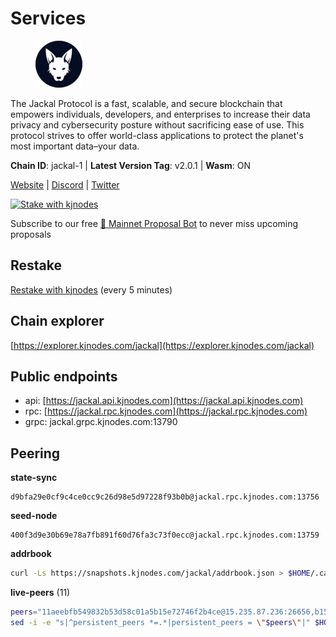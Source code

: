 # Services

<figure><img src="https://raw.githubusercontent.com/kj89/cosmos-images/main/logos/jackal.png" alt=""><figcaption></figcaption></figure>

The Jackal Protocol is a fast, scalable, and secure blockchain that empowers  individuals, developers, and enterprises to increase their data privacy and  cybersecurity posture without sacrificing ease of use. This protocol strives  to offer world-class applications to protect the planet's most important data–your data.

**Chain ID**: jackal-1 | **Latest Version Tag**: v2.0.1 | **Wasm**: ON

[Website](https://jackalprotocol.com) | [Discord](https://discord.com/invite/5GKym3p6rj) | [Twitter](https://twitter.com/Jackal_Protocol)

[![Stake with kjnodes](https://i.ibb.co/cr44Q8j/button-stake-with-kjnodes.png)](https://restake.app/jackal/jklvaloper1tr3wm3mdkz0tda6t7vavqnn7fe2g4un0f67xmt)

Subscribe to our free [🤖 Mainnet Proposal Bot](https://t.me/kjnodes_proposal_bot) to never miss upcoming proposals

## Restake

[Restake with kjnodes](https://restake.app/jackal/jklvaloper1tr3wm3mdkz0tda6t7vavqnn7fe2g4un0f67xmt) (every 5 minutes)
## Chain explorer
[https://explorer.kjnodes.com/jackal](https://explorer.kjnodes.com/jackal)

## Public endpoints

* api: [https://jackal.api.kjnodes.com](https://jackal.api.kjnodes.com)
* rpc: [https://jackal.rpc.kjnodes.com](https://jackal.rpc.kjnodes.com)
* grpc: jackal.grpc.kjnodes.com:13790

## Peering

**state-sync**

```text
d9bfa29e0cf9c4ce0cc9c26d98e5d97228f93b0b@jackal.rpc.kjnodes.com:13756
```

**seed-node**

```text
400f3d9e30b69e78a7fb891f60d76fa3c73f0ecc@jackal.rpc.kjnodes.com:13759
```

**addrbook**
```bash
curl -Ls https://snapshots.kjnodes.com/jackal/addrbook.json > $HOME/.canine/config/addrbook.json
```

**live-peers** (11)
```bash
peers="11aeebfb549832b53d58c01a5b15e72746f2b4ce@15.235.87.236:26656,b15c8d32e2ab76a21434a8e0cb1b94ca63e7da8a@85.239.241.71:26656,cda2f5ee8d1feff1a5136e17a17b4a3a374a6f49@65.109.106.172:32656,d9bfa29e0cf9c4ce0cc9c26d98e5d97228f93b0b@65.109.88.38:13756,72212fbd5da053a8bbab5d2a7fdffb450b520316@85.237.193.116:26656,27d1cd034e5ececbc73596458bcaba87f96a7a56@89.38.96.114:26656,fd9e27da1ebd67ea7577bf7840d3df8ea918daff@109.236.88.64:46656,8ced08bce23faba742c7d3cddc142c29eba19b15@167.235.2.206:26856,3576d2b9b3195f64024b5308d5435875f33f2a19@154.12.227.132:26656,e89f40c3830b5c63a6b062d3a137b56fa92bdb84@37.120.191.47:46656,460cf6a14f3fa0f3882400fbdcb80033105cac79@178.154.241.46:26656"
sed -i -e "s|^persistent_peers *=.*|persistent_peers = \"$peers\"|" $HOME/.canine/config/config.toml
```
